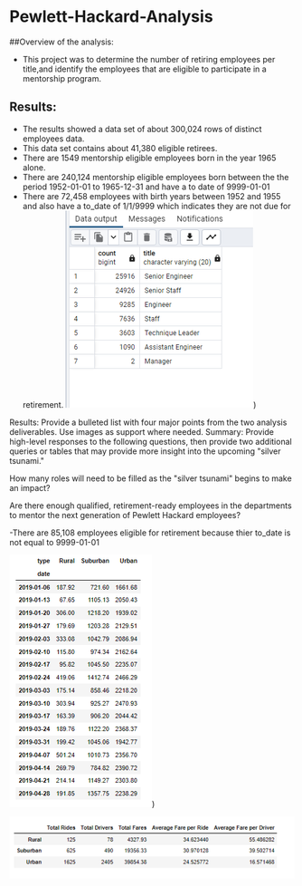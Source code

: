 # Pewlett-Hackard-Analysis

##Overview of the analysis:
- This project was to determine the number of retiring employees per title,and identify the employees that are eligible to participate in a mentorship program.

## Results:

- The results showed a data set of about 300,024 rows of distinct employees data.
- This data set contains about 41,380 eligible retirees.
- There are 1549 mentorship eligible employees born in the year 1965 alone.
- There are 240,124 mentorship eligible employees born between the the period 1952-01-01 to 1965-12-31 and have a to date of 9999-01-01
- There are 72,458 employees with birth years between 1952 and 1955 and also have a to_date of 1/1/9999 which indicates they are not due for retirement. 
![image](https://github.com/ras52017/Pewlett-Hackard-Analysis/blob/main/Data/retiring_titles.png))

Results: Provide a bulleted list with four major points from the two analysis deliverables. Use images as support where needed.
Summary: Provide high-level responses to the following questions, then provide two additional queries or tables that may provide more insight into the upcoming "silver tsunami."

How many roles will need to be filled as the "silver tsunami" begins to make an impact?

Are there enough qualified, retirement-ready employees in the departments to mentor the next generation of Pewlett Hackard employees?

-There are 85,108 employees eligible for retirement because thier to_date is not equal to 9999-01-01 

![image](https://github.com/ras52017/PyBer_Analysis/blob/main/analysis/Weekly%20Sum%20of%20Fares.png))

![image](https://github.com/ras52017/PyBer_Analysis/blob/main/analysis/Pyber%20Ride%20Summary.png)
